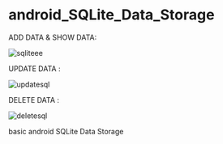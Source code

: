 # android_SQLite_Data_Storage

ADD DATA & SHOW DATA:

![sqliteee](https://user-images.githubusercontent.com/15268903/47600270-434fb900-d9e0-11e8-907c-919834631114.gif)

UPDATE DATA :

![updatesql](https://user-images.githubusercontent.com/15268903/47612890-38635a00-daae-11e8-8ef6-d2146fba6173.gif)

DELETE DATA :

![deletesql](https://user-images.githubusercontent.com/15268903/47613030-541c2f80-dab1-11e8-81aa-ff2a5a60b747.gif)




basic android SQLite Data Storage
